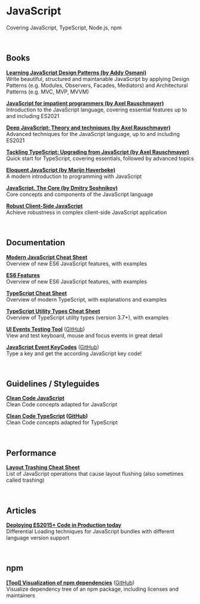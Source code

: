 # JavaScript

Covering JavaScript, TypeScript, Node.js, npm

<br>

## Books

**[Learning JavaScript Design Patterns (by Addy Osmani)](https://addyosmani.com/resources/essentialjsdesignpatterns/book)**<br>
Write beautiful, structured and maintanable JavaScript by applying Design Patterns (e.g. Modules, Observers, Facades, Mediators) and
Architectural Patterns (e.g. MVC, MVP, MVVM)

**[JavaScript for impatient programmers (by Axel Rauschmayer)](https://exploringjs.com/impatient-js/toc.html)**<br>
Introduction to the JavaScript language, covering essential features up to and including ES2021

**[Deep JavaScript: Theory and techniques (by Axel Rauschmayer)](https://exploringjs.com/deep-js/toc.html)**<br>
Advanced techniques for the JavaScript language, up to and including ES2021

**[Tackling TypeScript: Upgrading from JavaScript (by Axel Rauschmayer)](https://exploringjs.com/tackling-ts/toc.html)**<br>
Quick start for TypeScript, covering essentials, followed by advanced topics

**[Eloquent JavaScript (by Marijn Haverbeke)](https://eloquentjavascript.net)**<br>
A modern introduction to programming with JavaScript

**[JavaScript. The Core (by Dmitry Soshnikov)](https://dmitrysoshnikov.com/ecmascript/javascript-the-core-2nd-edition)**<br>
Core concepts and components of the JavaScript language

**[Robust Client-Side JavaScript](https://molily.de/robust-javascript)**<br>
Achieve robustness in complex client-side JavaScript application

<br>

## Documentation

**[Modern JavaScript Cheat Sheet](https://mbeaudru.github.io/modern-js-cheatsheet)**<br>
Overview of new ES6 JavaScript features, with examples

**[ES6 Features](http://es6-features.org)**<br>
Overview of new ES6 JavaScript features, with examples

**[TypeScript Cheat Sheet](https://github.com/David-Else/modern-typescript-with-examples-cheat-sheet)**<br>
Overview of modern TypeScript, with explanations and examples

**[TypeScript Utility Types Cheat Sheet](https://www.elsewebdevelopment.com/typescript-3-7-utility-types-printable-pdf-cheat-sheet)**<br>
Overview of TypeScript utility types (version 3.7+), with examples

**[UI Events Testing Tool](https://w3c.github.io/uievents/tools/main.html)** ([GitHub](https://github.com/w3c/uievents))<br>
View and test keyboard, mouse and focus events in great detail

**[JavaScript Event KeyCodes](http://keycode.info)** ([GitHub](https://github.com/wesbos/keycodes))<br>
Type a key and get the according JavaScript key code!

<br>

## Guidelines / Styleguides

**[Clean Code JavaScript](https://github.com/ryanmcdermott/clean-code-javascript)**<br>
Clean Code concepts adapted for JavaScript

**[Clean Code TypeScript](https://labs42io.github.io/clean-code-typescript) ([GitHub](https://github.com/labs42io/clean-code-typescript))**<br>
Clean Code concepts adapted for TypeScript

<br>

## Performance

**[Layout Trashing Cheat Sheet](https://devhints.io/layout-thrashing)**<br>
List of JavaScript operations that cause layout flushing (also sometimes called trashing)

<br>

## Articles

**[Deploying ES2015+ Code in Production today](https://philipwalton.com/articles/deploying-es2015-code-in-production-today)**<br>
Differential Loading techniques for JavaScript bundles with different language version support

<br>

## npm

**[[Tool] Visualization of npm dependencies](https://npm.anvaka.com)** ([GitHub](https://github.com/anvaka/npmgraph.an))<br>
Visualize dependency tree of an npm package, including licenses and maintainers
